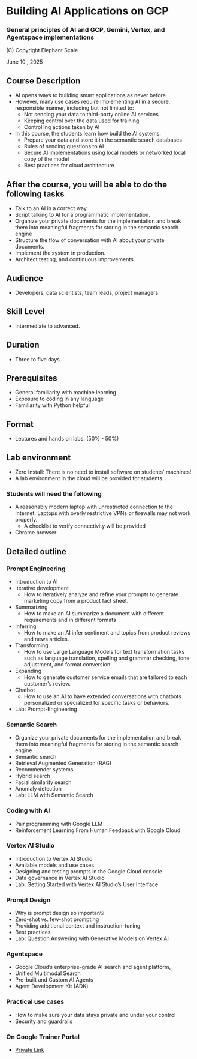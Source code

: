 # Building AI Applications on GCP

### General principles of AI and GCP, Gemini, Vertex, and Agentspace implementations

(C) Copyright Elephant Scale

June 10 , 2025

## Course Description


* AI opens ways to building smart applications as never before. 
* However, many use cases require implementing AI in a secure, responsible manner, including but not limited to:
  * Not sending your data to third-party online AI services
  * Keeping control over the data used for training
  * Controlling actions taken by AI
* In this course, the students learn how build the AI systems. 
  * Prepare your data and store it in the semantic search databases
  * Rules of sending questions to AI
  * Secure AI implementations using local models or networked local copy of the model
  * Best practices for cloud architecture 

## After the course, you will be able to do the following tasks

* Talk to an AI in a correct way.
* Script talking to AI for a programmatic implementation.
* Organize your private documents for the implementation and break them into meaningful fragments for storing in the semantic search engine
* Structure the flow of conversation with AI about your private documents.
* Implement the system in production.
* Architect testing, and continuous improvements.

## Audience
* Developers, data scientists, team leads, project managers

## Skill Level

* Intermediate to advanced.

## Duration
* Three to five days

## Prerequisites
* General familiarity with machine learning
* Exposure to coding in any language
* Familiarity with Python helpful


## Format
* Lectures and hands on labs. (50% - 50%)


## Lab environment
* Zero Install: There is no need to install software on students' machines!
* A lab environment in the cloud will be provided for students.

### Students will need the following
* A reasonably modern laptop with unrestricted connection to the Internet. Laptops with overly restrictive VPNs or firewalls may not work properly.
    * A checklist to verify connectivity will be provided
* Chrome browser

## Detailed outline

### Prompt Engineering
* Introduction to AI
* Iterative development
  * How to iteratively analyze and refine your prompts to generate marketing copy from a product fact sheet.
* Summarizing 
  * How to make an AI summarize a document with different requirements and in different formats
* Inferring
  * How to make an AI infer sentiment and topics from product reviews and news articles.
* Transforming
  * How to use Large Language Models for text transformation tasks such as language translation, spelling and grammar checking, tone adjustment, and format conversion.
* Expanding
  * How to generate customer service emails that are tailored to each customer's review.
* Chatbot
  * How to use an AI to have extended conversations with chatbots personalized or specialized for specific tasks or behaviors.
* Lab: Prompt-Engineering


### Semantic Search 

* Organize your private documents for the implementation and break them into meaningful fragments for storing in the semantic search engine
* Semantic search
* Retrieval Augmented Generation (RAG)
* Recommender systems
* Hybrid search
* Facial similarity search
* Anomaly detection
* Lab: LLM with Semantic Search

### Coding with AI
* Pair programming with Google LLM
* Reinforcement Learning From Human Feedback with Google Cloud

### Vertex AI Studio
* Introduction to Vertex AI Studio
* Available models and use cases
* Designing and testing prompts in the Google Cloud console
* Data governance in Vertex AI Studio
* Lab: Getting Started with Vertex AI Studio’s User Interface


### Prompt Design
* Why is prompt design so important?
* Zero-shot vs. few-shot prompting
* Providing additional context and instruction-tuning
* Best practices
* Lab: Question Answering with Generative Models on Vertex AI

### Agentspace 
* Google Cloud’s enterprise-grade AI search and agent platform,
* Unified Multimodal Search
* Pre-built and Custom AI Agents
* Agent Development Kit (ADK)

### Practical use cases
* How to make sure your data stays private and under your control
* Security and guardrails

### On Google Trainer Portal
* [Private Link](https://sites.google.com/google.com/gcptrainer/instructor-ramp-up-resources/instructor-guides-by-track/specialized-content?pli=1&authuser=3)

